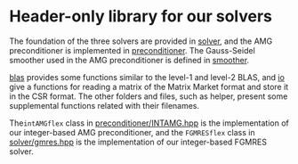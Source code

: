 # Header-only library for our solvers

The foundation of the three solvers are provided in [solver](solver), and the AMG preconditioner is implemented in [preconditioner](preconditioner). The Gauss-Seidel smoother used in the AMG preconditioner is defined in [smoother](smoother).

[blas](blas) provides some functions similar to the level-1 and level-2 BLAS, and [io](io) give a functions for reading a matrix of the Matrix Market format and store it in the CSR format. The other folders and files, such as helper, present some supplemental functions related with their filenames.



The`intAMGflex` class in [preconditioner/INTAMG.hpp](preconditioner/INTAMG.hpp) is the implementation of our integer-based AMG preconditioner, and the `FGMRESflex` class in [solver/gmres.hpp](solver/gmres.hpp) is the implementation of our integer-based FGMRES solver.